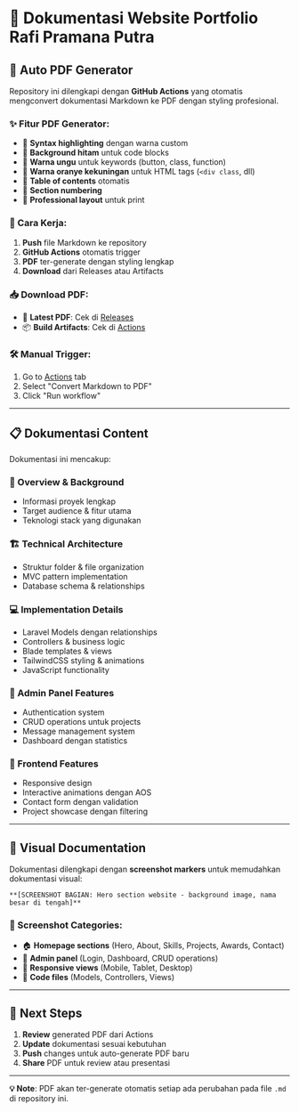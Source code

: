 # 📄 Dokumentasi Website Portfolio Rafi Pramana Putra

## 🚀 Auto PDF Generator

Repository ini dilengkapi dengan **GitHub Actions** yang otomatis mengconvert dokumentasi Markdown ke PDF dengan styling profesional.

### ✨ Fitur PDF Generator:
- 🎨 **Syntax highlighting** dengan warna custom
- 🖤 **Background hitam** untuk code blocks
- 💜 **Warna ungu** untuk keywords (button, class, function)
- 🧡 **Warna oranye kekuningan** untuk HTML tags (`<div class`, dll)
- 📑 **Table of contents** otomatis
- 🔢 **Section numbering** 
- 📱 **Professional layout** untuk print

### 🔄 Cara Kerja:
1. **Push** file Markdown ke repository
2. **GitHub Actions** otomatis trigger
3. **PDF** ter-generate dengan styling lengkap
4. **Download** dari Releases atau Artifacts

### 📥 Download PDF:
- 🎯 **Latest PDF**: Cek di [Releases](../../releases) 
- 📦 **Build Artifacts**: Cek di [Actions](../../actions)

### 🛠️ Manual Trigger:
1. Go to [Actions](../../actions) tab
2. Select "Convert Markdown to PDF"
3. Click "Run workflow"

---

## 📋 Dokumentasi Content

Dokumentasi ini mencakup:

### 🎯 Overview & Background
- Informasi proyek lengkap
- Target audience & fitur utama
- Teknologi stack yang digunakan

### 🏗️ Technical Architecture  
- Struktur folder & file organization
- MVC pattern implementation
- Database schema & relationships

### 💻 Implementation Details
- Laravel Models dengan relationships
- Controllers & business logic
- Blade templates & views
- TailwindCSS styling & animations
- JavaScript functionality

### 🔐 Admin Panel Features
- Authentication system
- CRUD operations untuk projects
- Message management system
- Dashboard dengan statistics

### 📱 Frontend Features
- Responsive design
- Interactive animations dengan AOS
- Contact form dengan validation
- Project showcase dengan filtering

---

## 🎨 Visual Documentation

Dokumentasi dilengkapi dengan **screenshot markers** untuk memudahkan dokumentasi visual:

```
**[SCREENSHOT BAGIAN: Hero section website - background image, nama besar di tengah]**
```

### 📸 Screenshot Categories:
- 🏠 **Homepage sections** (Hero, About, Skills, Projects, Awards, Contact)
- 💼 **Admin panel** (Login, Dashboard, CRUD operations)  
- 📱 **Responsive views** (Mobile, Tablet, Desktop)
- 🔧 **Code files** (Models, Controllers, Views)

---

## 🚀 Next Steps

1. **Review** generated PDF dari Actions
2. **Update** dokumentasi sesuai kebutuhan
3. **Push** changes untuk auto-generate PDF baru
4. **Share** PDF untuk review atau presentasi

---

**💡 Note**: PDF akan ter-generate otomatis setiap ada perubahan pada file `.md` di repository ini.
